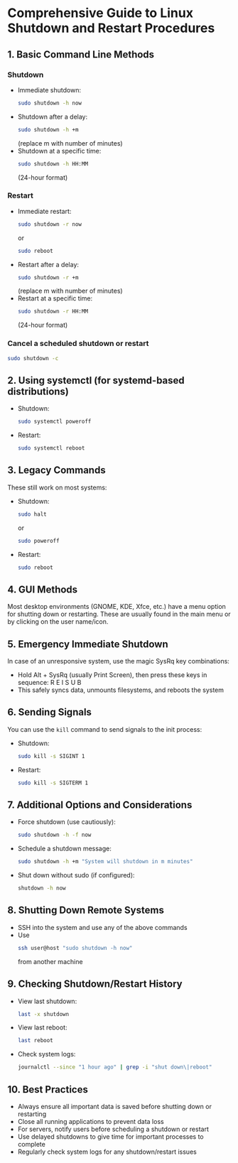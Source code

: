 # Comprehensive Guide to Linux Shutdown and Restart Procedures

## 1. Basic Command Line Methods

### Shutdown
- Immediate shutdown: 
  ```bash
  sudo shutdown -h now
  ```
- Shutdown after a delay: 
  ```bash
  sudo shutdown -h +m
  ```
  (replace m with number of minutes)
- Shutdown at a specific time: 
  ```bash
  sudo shutdown -h HH:MM
  ```
  (24-hour format)

### Restart
- Immediate restart: 
  ```bash
  sudo shutdown -r now
  ```
  or
  ```bash
  sudo reboot
  ```
- Restart after a delay: 
  ```bash
  sudo shutdown -r +m
  ```
  (replace m with number of minutes)
- Restart at a specific time: 
  ```bash
  sudo shutdown -r HH:MM
  ```
  (24-hour format)

### Cancel a scheduled shutdown or restart
```bash
sudo shutdown -c
```

## 2. Using systemctl (for systemd-based distributions)

- Shutdown: 
  ```bash
  sudo systemctl poweroff
  ```
- Restart: 
  ```bash
  sudo systemctl reboot
  ```

## 3. Legacy Commands

These still work on most systems:
- Shutdown: 
  ```bash
  sudo halt
  ```
  or 
  ```bash
  sudo poweroff
  ```
- Restart: 
  ```bash
  sudo reboot
  ```

## 4. GUI Methods

Most desktop environments (GNOME, KDE, Xfce, etc.) have a menu option for shutting down or restarting. These are usually found in the main menu or by clicking on the user name/icon.

## 5. Emergency Immediate Shutdown

In case of an unresponsive system, use the magic SysRq key combinations:
- Hold Alt + SysRq (usually Print Screen), then press these keys in sequence: R E I S U B
- This safely syncs data, unmounts filesystems, and reboots the system

## 6. Sending Signals

You can use the `kill` command to send signals to the init process:
- Shutdown: 
  ```bash
  sudo kill -s SIGINT 1
  ```
- Restart: 
  ```bash
  sudo kill -s SIGTERM 1
  ```

## 7. Additional Options and Considerations

- Force shutdown (use cautiously): 
  ```bash
  sudo shutdown -h -f now
  ```
- Schedule a shutdown message: 
  ```bash
  sudo shutdown -h +m "System will shutdown in m minutes"
  ```
- Shut down without sudo (if configured): 
  ```bash
  shutdown -h now
  ```

## 8. Shutting Down Remote Systems

- SSH into the system and use any of the above commands
- Use 
  ```bash
  ssh user@host "sudo shutdown -h now"
  ```
  from another machine

## 9. Checking Shutdown/Restart History

- View last shutdown: 
  ```bash
  last -x shutdown
  ```
- View last reboot: 
  ```bash
  last reboot
  ```
- Check system logs: 
  ```bash
  journalctl --since "1 hour ago" | grep -i "shut down\|reboot"
  ```

## 10. Best Practices

- Always ensure all important data is saved before shutting down or restarting
- Close all running applications to prevent data loss
- For servers, notify users before scheduling a shutdown or restart
- Use delayed shutdowns to give time for important processes to complete
- Regularly check system logs for any shutdown/restart issues